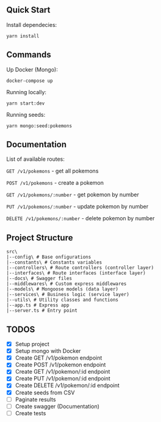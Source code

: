 ## Quick Start

Install dependecies:

```
yarn install
```

## Commands

Up Docker (Mongo):

```
docker-compose up
```

Running locally:

```
yarn start:dev
```

Running seeds:

```
yarn mongo:seed:pokemons
```

## Documentation

List of available routes:

`GET /v1/pokemons` - get all pokemons

`POST /v1/pokemons` - create a pokemon

`GET /v1/pokemons/:number` - get pokemon by number

`PUT /v1/pokemons/:number` - update pokemon by number

`DELETE /v1/pokemons/:number` - delete pokemon by number

## Project Structure

```
src\
|--config\ # Base onfigurations
|--constants\ # Constants variables
|--controllers\ # Route controllers (controller layer)
|--interfaces\ # Route interfaces (interface layer)
|--docs\ # Swagger files
|--middlewares\ # Custom express middlewares
|--models\ # Mongoose models (data layer)
|--services\ # Business logic (service layer)
|--utils\ # Utility classes and functions
|--app.ts # Express app
|--server.ts # Entry point
```

## TODOS

- [x] Setup project
- [x] Setup mongo with Docker
- [x] Create GET /v1/pokemon endpoint
- [x] Create POST /v1/pokemon endpoint
- [x] Create GET /v1/pokemon/:id endpoint
- [x] Create PUT /v1/pokemon/:id endpoint
- [x] Create DELETE /v1/pokemon/:id endpoint
- [x] Create seeds from CSV
- [ ] Paginate results
- [ ] Create swagger (Documentation)
- [ ] Create tests
